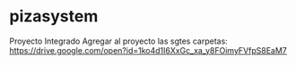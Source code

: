 # pizasystem
Proyecto Integrado
Agregar al proyecto las sgtes carpetas: https://drive.google.com/open?id=1ko4d1I6XxGc_xa_y8FOimyFVfpS8EaM7
